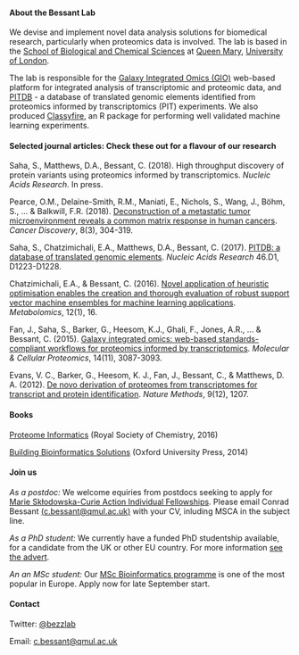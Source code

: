 #### About the Bessant Lab

We devise and implement novel data analysis solutions for biomedical research, particularly when proteomics data is involved. The lab is based in the [School of Biological and Chemical Sciences](http://www.sbcs.qmul.ac.uk/) at [Queen Mary](http://www.qmul.ac.uk/), [University of London](https://london.ac.uk/).

The lab is responsible for the [Galaxy Integrated Omics (GIO)](http://gio.sbcs.qmul.ac.uk) web-based platform for integrated analysis of transcriptomic and proteomic data, and [PITDB](http://pitdb.org) - a database of translated genomic elements identified from proteomics informed by transcriptomics (PIT) experiments. We also produced [Classyfire](https://cran.r-project.org/web/packages/classyfire/index.html), an R package for performing well validated machine learning experiments.  

#### Selected journal articles: Check these out for a flavour of our research

Saha, S., Matthews, D.A., Bessant, C. (2018). High throughput discovery of protein variants using proteomics informed by transcriptomics. *Nucleic Acids Research*. In press.

Pearce, O.M., Delaine-Smith, R.M., Maniati, E., Nichols, S., Wang, J., Böhm, S., ... & Balkwill, F.R. (2018). [Deconstruction of a metastatic tumor microenvironment reveals a common matrix response in human cancers](http://cancerdiscovery.aacrjournals.org/content/8/3/304). *Cancer Discovery*, 8(3), 304-319.

Saha, S., Chatzimichali, E.A., Matthews, D.A., Bessant, C. (2017). [PITDB: a database of translated genomic elements](https://academic.oup.com/nar/article/46/D1/D1223/4372529). *Nucleic Acids Research* 46.D1, D1223-D1228.

Chatzimichali, E.A., & Bessant, C. (2016). [Novel application of heuristic optimisation enables the creation and thorough evaluation of robust support vector machine ensembles for machine learning applications](https://link.springer.com/article/10.1007/s11306-015-0894-4). *Metabolomics*, 12(1), 16.

Fan, J., Saha, S., Barker, G., Heesom, K.J., Ghali, F., Jones, A.R., ... & Bessant, C. (2015). [Galaxy integrated omics: web-based standards-compliant workflows for proteomics informed by transcriptomics](http://www.mcponline.org/content/14/11/3087.short). *Molecular & Cellular Proteomics*, 14(11), 3087-3093.

Evans, V. C., Barker, G., Heesom, K. J., Fan, J., Bessant, C., & Matthews, D. A. (2012). [De novo derivation of proteomes from transcriptomes for transcript and protein identification](https://www.nature.com/articles/nmeth.2227). *Nature Methods*, 9(12), 1207.

#### Books

[Proteome Informatics](http://pubs.rsc.org/en/content/ebook/978-1-78262-428-8) (Royal Society of Chemistry, 2016)

[Building Bioinformatics Solutions](https://global.oup.com/academic/product/building-bioinformatics-solutions-9780199658565) (Oxford University Press, 2014)

#### Join us

*As a postdoc:* We welcome equiries from postdocs seeking to apply for [Marie Skłodowska-Curie Action Individual Fellowships](https://ec.europa.eu/research/mariecurieactions/actions/individual-fellowships_en). Please email Conrad Bessant [(c.bessant@qmul.ac.uk)](mailto:c.bessant@qmul.ac.uk) with your CV, inluding MSCA in the subject line.

*As a PhD student:* We currently have a funded PhD studentship available, for a candidate from the UK or other EU country. For more information [see the advert](https://www.findaphd.com/search/ProjectDetails.aspx?PJID=97045).

*An an MSc student:* Our [MSc Bioinformatics programme](https://qmul.ac.uk/msc-bioinfo) is one of the most popular in Europe. Apply now for late September start.

#### Contact

Twitter: [@bezzlab](https://twitter.com/bezzlab)

Email: [c.bessant@qmul.ac.uk](mailto:c.bessant@qmul.ac.uk)
